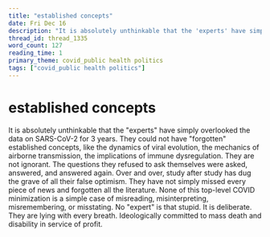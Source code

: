 ```yaml
---
title: "established concepts"
date: Fri Dec 16
description: "It is absolutely unthinkable that the 'experts' have simply overlooked the data on SARS-CoV-2 for 3 years."
thread_id: thread_1335
word_count: 127
reading_time: 1
primary_theme: covid_public health politics
tags: ["covid_public health politics"]
---
```


# established concepts

It is absolutely unthinkable that the "experts" have simply overlooked the data on SARS-CoV-2 for 3 years. They could not have "forgotten" established concepts, like the dynamics of viral evolution, the mechanics of airborne transmission, the implications of immune dysregulation. They are not ignorant. The questions they refused to ask themselves were asked, answered, and answered again. Over and over, study after study has dug the grave of all their false optimism. They have not simply missed every piece of news and forgotten all the literature. None of this top-level COVID minimization is a simple case of misreading, misinterpreting, misremembering, or misstating. No "expert" is that stupid. It is deliberate. They are lying with every breath. Ideologically committed to mass death and disability in service of profit.